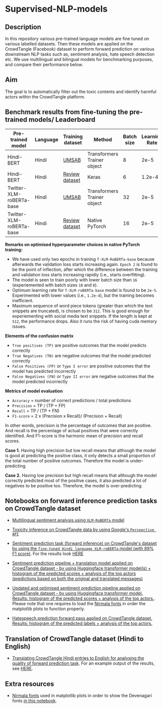 # Supervised-NLP-models

## Description
In this repository various pre-trained language models are fine tuned on various labelled datasets. Then these models are applied on the CrowdTangle (Facebook) dataset to perform forward prediction on various downstream NLP tasks such as, sentiment analysis, hate speech detection etc. We use multilingual and bilingual models for benchmarking purposes, and compare their performance below. 

## Aim
The goal is to automatically filter out the toxic contents and identify harmful actors within the CrowdTangle platform.


## Benchmark results from fine-tuning the pre-trained models/ Leaderboard

 Pre-trained model | Language | Training dataset | Method | Batch size | Learning Rate | Epochs | Macro F1 | Link to the code
 --- |---| ---|---|---|---|---|---|---
Hindi-BERT | Hindi | [UMSAB](https://github.com/cardiffnlp/xlm-t/tree/main/data/sentiment/hindi) | Transformers Trainer object | 8 | 2e-5 | 3 | 40.9% | [Notebook](https://github.com/LondonStory/Supervised-NLP-models/blob/main/Hindi-BERT-fine-tuning-for-sentiment-analysis-task-using-UMSAB-dataset.ipynb)
Hindi-BERT | Hindi | [Review dataset](https://github.com/LondonStory/Supervised-NLP-models/tree/main/datasets/review-dataset) | Keras | 6 | 1.2e-4 | 3 | 79% | [Notebook](https://github.com/LondonStory/Supervised-NLP-models/blob/main/Hindi-BERT-fine-tuning-with-keras-using-review-dataset.ipynb)
Twitter-XLM-roBERTa-base | Hindi | [UMSAB](https://github.com/cardiffnlp/xlm-t/tree/main/data/sentiment/hindi) | Transformers Trainer object | 32 | 2e-5 | 15 | 47.7% | [Notebook](https://github.com/LondonStory/Supervised-NLP-models/blob/main/T-XLM-RoBERTa-base-fine-tuning-for-sentiment-analysis-task-using-UMSAB-dataset.ipynb)
Twitter-XLM-roBERTa-base | Hindi | [Review dataset](https://github.com/sid573/Hindi_Sentiment_Analysis) | Native PyTorch | 16 | 2e-5 | 2 | 89% | [Notebook](https://github.com/LondonStory/Supervised-NLP-models/blob/main/T-XLM-RoBERTa-base-finetuning-with-pytorch.ipynb)


**Remarks on optimised hyperparameter choices in native PyTorch training:**

* We have used only two epochs in training `T-XLM-RoBERTa-base` because afterwards the validation loss starts increasing again. `Epoch 2` is found to be the point of inflection, after which the difference between the training and validation loss starts increasing rapidly (i.e., starts overfitting). 
* The model is seen to train poorly with lower batch size than `16` (experiemented with batch sizes `10` and `8`). 
* Optimum learning rate for `T-XLM-roBERTa-base` model is found to be `2e-5`. Experimented with lower values (i.e., `1.2e-4`), but the training becomes inefficient. 
* Maximum sequence of word piece tokens (greater than which the text snippets are truncated), is chosen to be `312`. This is good enough for experiementing with social media text snippets. If the length is kept at `512`, the performance drops. Also it runs the risk of having cuda memory issues.

**Elements of the confusion matrix**


- `True positives (TP)` are positive outcomes that the model predicts correctly
- `True Negatives (TN)` are negative outcomes that the model predicted correctly
- `False Positives (FP)` or `Type I error` are positive outcomes that the model has predicted incorrectly
- `False Negatives (FN)` or `Type II error` are negative outcomes that the model predicted incorrectly

**Metrics of model evaluation**

- `Accuracy` = number of correct predictions / total predictions
- `Precision` = TP / (TP + FP)
- `Recall` = TP / (TP + FN)
- `F1-score` = 2 x (Precision x Recall)/ (Precision + Recall)

In other words, precision is the percentage of outcomes that are positive. And recall is the percentage of actual positives that were correctly identified. And F1-score is the harmonic mean of precision and recall scores. 

**Case 1.** Having high precision but low recall means that although the model is good at predicting the positive class, it only detects a small proportion of the total number of positive outcomes. Therefore the model is under-predicting.

**Case 2.** Having low precision but high recall means that although the model correctly predicted most of the positive cases, it also predicted a lot of negatives to be positive too. Therefore, the model is over-predicting.


## Notebooks on forward inference prediction tasks on CrowdTangle dataset

- [Multilingual sentiment analysis using `XLM-RoBERTa` model](https://github.com/LondonStory/Supervised-NLP-models/blob/main/Multilingual_Sentiment_Analysis_using_XLM_RoBERTa.ipynb)

- [Toxicity inference on CrowdTangle data by using Google's `Perspective API`](https://github.com/LondonStory/Supervised-NLP-models/blob/main/Toxicity-inference-on-CrowdTangle-data-with-Perspective-API.ipynb)
  
- [Sentiment prediction task (forward inference) on CrowdTangle's dataset by using the `fine-tuned Hindi language XLM-roBERTa` model (with 89% F1 score)](https://github.com/LondonStory/Supervised-NLP-models/blob/main/Forward-prediction-of-Hindi-sentiment-analysis.ipynb). For the results look [HERE](https://github.com/LondonStory/Supervised-NLP-models/tree/main/results)


- [Sentiment prediction pipeline + translation model applied on CrowdTangle dataset - by using Huggingface transformer model(s) + histogram of the predicted scores + analysis of the top actors (predictions based on both the original and translated messages)](https://github.com/LondonStory/Supervised-NLP-models/blob/main/CrowdTangle-sentiment-prediction-with-translation.ipynb)


- [Updated and optimised sentiment prediction pipeline applied on CrowdTangle dataset - by using Huggingface transformer model. Results: histogram of the predicted scores + analysis of the top actors.](https://github.com/LondonStory/Supervised-NLP-models/blob/main/CrowdTangle-sentiment-prediction.ipynb). Please note that one requires to load the [Nirmala fonts](https://github.com/LondonStory/Supervised-NLP-models/blob/main/Nirmala.ttf) in order the matplotlib plots to function properly.

- [Hatespeech prediction forward pass aaplied on CrowdTangle dataset. Results: histogram of the predicted labels + analysis of the top actors.](https://github.com/LondonStory/Supervised-NLP-models/blob/main/CrowdTangle-hatespeech-prediction.ipynb)

## Translation of CrowdTangle dataset (Hindi to English)

- [Translating CrowdTangle Hindi entries to English for analysing the quality of forward prediction task](https://github.com/LondonStory/Supervised-NLP-models/blob/main/translate-from-hindi-to-english.ipynb). For an example output of the results, see [HERE](https://github.com/LondonStory/Supervised-NLP-models/tree/main/results).

## Extra resources

- [Nirmala fonts](https://github.com/LondonStory/Supervised-NLP-models/blob/main/Nirmala.ttf) used in matplotlib plots in order to show the Devenagari fonts [in this notebook](https://github.com/LondonStory/Supervised-NLP-models/blob/main/CrowdTangle-sentiment-prediction.ipynb).
